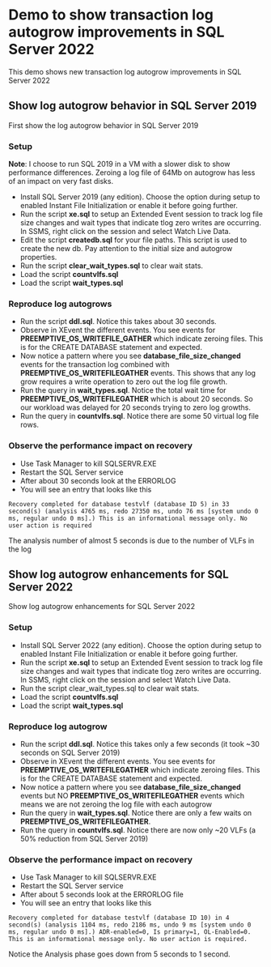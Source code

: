 # Demo to show transaction log autogrow improvements in SQL Server 2022

This demo shows new transaction log autogrow improvements in SQL Server 2022

## Show log autogrow behavior in SQL Server 2019

First show the log autogrow behavior in SQL Server 2019

### Setup

**Note**: I choose to run SQL 2019 in a VM with a slower disk to show performance differences. Zeroing a log file of 64Mb on autogrow has less of an impact on very fast disks.

- Install SQL Server 2019 (any edition). Choose the option during setup to enabled Instant File Initialization or enable it before going further.
- Run the script **xe.sql** to setup an Extended Event session to track log file size changes and wait types that indicate tlog zero writes are occurring. In SSMS, right click on the session and select Watch Live Data.
- Edit the script **createdb.sql** for your file paths. This script is used to create the new db. Pay attention to the initial size and autogrow properties.
- Run the script **clear_wait_types.sql** to clear wait stats.
- Load the script **countvlfs.sql**
- Load the script **wait_types.sql**

### Reproduce log autogrows

- Run the script **ddl.sql**. Notice this takes about 30 seconds.
- Observe in XEvent the different events. You see events for **PREEMPTIVE_OS_WRITEFILE_GATHER** which indicate zeroing files. This is for the CREATE DATABASE statement and expected.
- Now notice a pattern where you see **database_file_size_changed** events for the transaction log combined with **PREEMPTIVE_OS_WRITEFILEGATHER** events. This shows that any log grow requires a write operation to zero out the log file growth.
- Run the query in **wait_types.sql**. Notice the total wait time for **PREEMPTIVE_OS_WRITEFILEGATHER** which is about 20 seconds. So our workload was delayed for 20 seconds trying to zero log growths.
- Run the query in **countvlfs.sql**. Notice there are some 50 virtual log file rows.

### Observe the performance impact on recovery

- Use Task Manager to kill SQLSERVR.EXE
- Restart the SQL Server service
- After about 30 seconds look at the ERRORLOG
- You will see an entry that looks like this

`Recovery completed for database testvlf (database ID 5) in 33 second(s) (analysis 4765 ms, redo 27350 ms, undo 76 ms [system undo 0 ms, regular undo 0 ms].) This is an informational message only. No user action is required`

The analysis number of almost 5 seconds is due to the number of VLFs in the log

## Show log autogrow enhancements for SQL Server 2022

Show log autogrow enhancements for SQL Server 2022

### Setup

- Install SQL Server 2022 (any edition). Choose the option during setup to enabled Instant File Initialization or enable it before going further.
- Run the script **xe.sql** to setup an Extended Event session to track log file size changes and wait types that indicate tlog zero writes are occurring. In SSMS, right click on the session and select Watch Live Data.
- Run the script clear_wait_types.sql to clear wait stats.
- Load the script **countvlfs.sql**
- Load the script **wait_types.sql**

### Reproduce log autogrow

- Run the script **ddl.sql**. Notice this takes only a few seconds (it took ~30 seconds on SQL Server 2019)
- Observe in XEvent the different events. You see events for **PREEMPTIVE_OS_WRITEFILEGATHER** which indicate zeroing files. This is for the CREATE DATABASE statement and expected.
- Now notice a pattern where you see **database_file_size_changed** events but NO **PREEMPTIVE_OS_WRITEFILEGATHER** events which means we are not zeroing the log file with each autogrow
- Run the query in **wait_types.sql**. Notice there are only a few waits on **PREEMPTIVE_OS_WRITEFILEGATHER**.
- Run the query in **countvlfs.sql**. Notice there are now only ~20 VLFs (a 50% reduction from SQL Server 2019)

### Observe the performance impact on recovery

- Use Task Manager to kill SQLSERVR.EXE
- Restart the SQL Server service
- After about 5 seconds look at the ERRORLOG file
- You will see an entry that looks like this

`Recovery completed for database testvlf (database ID 10) in 4 second(s) (analysis 1104 ms, redo 2186 ms, undo 9 ms [system undo 0 ms, regular undo 0 ms].) ADR-enabled=0, Is primary=1, OL-Enabled=0. This is an informational message only. No user action is required.`

Notice the Analysis phase goes down from 5 seconds to 1 second.